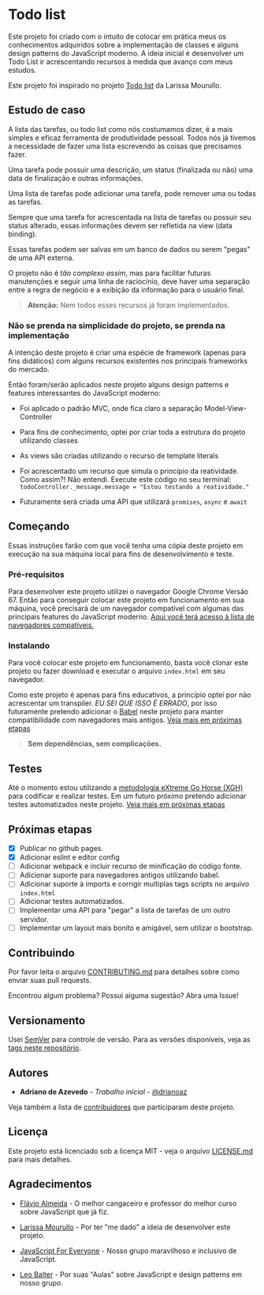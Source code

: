 # Todo list

Este projeto foi criado com o intuito de colocar em prática meus
os conhecimentos adquiridos sobre a implementação de classes e alguns
design patterns do JavaScript moderno. A ideia inicial é desenvolver
um Todo List ir acrescentando recursos à medida que avanço com meus estudos.

Este projeto foi inspirado no projeto [Todo list](https://larismourullo.github.io/todo-list/)
da Larissa Mourullo.

## Estudo de caso

A lista das tarefas, ou todo list como nós costumamos dizer, é a mais
simples e eficaz ferramenta de produtividade pessoal. Todos nós já tivemos a
necessidade de fazer uma lista escrevendo as coisas que precisamos fazer.

Uma tarefa pode possuir uma descrição, um status (finalizada ou não) uma
data de finalização e outras informações.

Uma lista de tarefas pode adicionar uma tarefa, pode remover uma ou todas
as tarefas.

Sempre que uma tarefa for acrescentada na lista de tarefas ou possuir
seu status alterado, essas informações devem ser refletida na view
(data binding).

Essas tarefas podem ser salvas em um banco de dados ou serem "pegas"
de uma API externa.

O projeto não é _tão complexo assim_, mas para facilitar futuras manutenções
e seguir uma linha de raciocínio, deve haver uma separação entre a regra de
negócio e a exibição da informação para o usuário final.

> **Atenção:** Nem todos esses recursos já foram implementados.

### Não se prenda na simplicidade do projeto, se prenda na implementação

A intenção deste projeto é criar uma espécie de framework (apenas para fins didáticos)
com alguns recursos existentes nos principais frameworks do mercado.

Então foram/serão aplicados neste projeto alguns design patterns e features interessantes do JavaScript moderno:

- Foi aplicado o padrão MVC, onde fica claro a separação Model-View-Controller

- Para fins de conhecimento, optei por criar toda a estrutura do projeto
  utilizando classes

- As views são criadas utilizando o recurso de template literals

- Foi acrescentado um recurso que simula o princípio da reatividade. Como
  assim?! Não entendi. Execute este código no seu terminal: `todoController._message.message = "Estou testando a reatividade."`

- Futuramente será criada uma API que utilizará `promises`, `async` e `await`

## Começando

Essas instruções farão com que você tenha uma cópia deste projeto em
execução na sua máquina local para fins de desenvolvimento e teste.

### Pré-requisitos

Para desenvolver este projeto utilizei o navegador Google Chrome Versão 67.
Então para conseguir colocar este projeto em funcionamento em sua máquina,
você precisará de um navegador compatível com algumas das principais
features do JavaScript moderno. [Aqui você terá acesso à lista de navegadores
compatíveis.](https://kangax.github.io/compat-table/es6/)

### Instalando

Para você colocar este projeto em funcionamento, basta você clonar este
projeto ou fazer download e executar o arquivo `index.html` em seu
navegador.

Como este projeto é apenas para fins educativos, a princípio optei por não
acrescentar um transpiler. _EU SEI QUE ISSO É ERRADO_, por isso futuramente
pretendo adicionar o [Babel](https://babeljs.io/) neste projeto para manter
compatibilidade com navegadores mais antigos.
[Veja mais em próximas etapas](#proximas-etapas)

> **Sem dependências, sem complicações.**

## Testes

Até o momento estou utilizando a [metodologia eXtreme Go Horse (XGH)](http://sou.gohorseprocess.com.br/extreme-go-horse-xgh/)
para codificar e realizar testes. Em um futuro próximo pretendo adicionar
testes automatizados neste projeto.
[Veja mais em próximas etapas](#proximas-etapas)

## Próximas etapas

- [x] Publicar no github pages.
- [x] Adicionar eslint e editor config
- [ ] Adicionar webpack e incluir recurso de minificação do código fonte.
- [ ] Adicionar suporte para navegadores antigos utilizando babel.
- [ ] Adicionar suporte à imports e corrigir multiplas tags scripts no arquivo `index.html`
- [ ] Adicionar testes automatizados.
- [ ] Implementar uma API para "pegar" a lista de tarefas de um outro servidor.
- [ ] Implementar um layout mais bonito e amigável, sem utilizar o bootstrap.

## Contribuindo

Por favor leita o arquivo [CONTRIBUTING.md](CONTRIBUTING.md) para detalhes
sobre como enviar suas pull requests.

Encontrou algum problema? Possui alguma sugestão? Abra uma Issue!

## Versionamento

Usei [SemVer](http://semver.org/) para controle de versão. Para as versões disponíveis, veja as [tags neste repositório](https://github.com/drianoaz/studying-classes-js/tags).

## Autores

- **Adriano de Azevedo** - _Trabalho inicial_ - [@drianoaz](https://twitter.com/drianoaz)

Veja também a lista de [contribuidores](https://github.com/drianoaz/studying-classes-js/contributors) que participaram deste projeto.

## Licença

Este projeto está licenciado sob a licença MIT - veja o arquivo
[LICENSE.md](LICENSE.md) para mais detalhes.

## Agradecimentos

- [Flávio Almeida](https://twitter.com/flaviohalmeida) - O melhor cangaceiro e professor do melhor curso sobre JavaScript que já fiz.

- [Larissa Mourullo](https://twitter.com/larismourullo) - Por ter "me dado" a ideia de desenvolver este projeto.

- [JavaScript For Everyone](https://t.me/joinchat/BAqjug7FxYSa6fmpDy_rSA) - Nosso grupo maravilhoso e inclusivo de JavaScript.

- [Leo Balter](https://twitter.com/leobalter) - Por suas "Aulas" sobre JavaScript e design patterns em nosso grupo.
